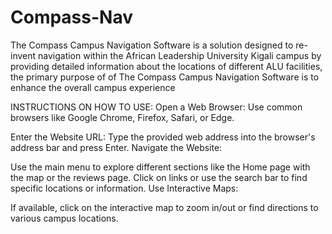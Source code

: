 # Compass-Nav
The Compass Campus Navigation Software is a solution designed to re-invent navigation within the African Leadership University Kigali campus by providing detailed information about the locations of different ALU facilities, the primary purpose of of The Compass Campus Navigation Software is to enhance the overall campus experience



INSTRUCTIONS ON HOW TO USE:
Open a Web Browser:
Use common browsers like Google Chrome, Firefox, Safari, or Edge.

Enter the Website URL:
Type the provided web address into the browser's address bar and press Enter.
Navigate the Website:

Use the main menu to explore different sections like the Home page with the map or the reviews page.
Click on links or use the search bar to find specific locations or information.
Use Interactive Maps:

If available, click on the interactive map to zoom in/out or find directions to various campus locations.
